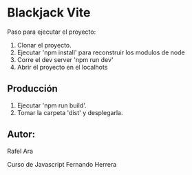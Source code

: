 # Blackjack Vite

Paso para ejecutar el proyecto:

1. Clonar el proyecto.
2. Ejecutar 'npm install' para reconstruir los modulos de node
3. Corre el dev server 'npm run dev'
4. Abrir el proyecto en el localhots 

## Producción 

1. Ejecutar 'npm run build'.
2. Tomar la carpeta 'dist' y desplegarla.

## Autor: 
Rafel Ara

Curso de Javascript Fernando Herrera
